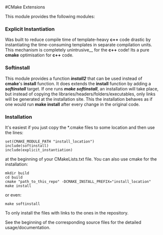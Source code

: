 #CMake Extensions

This module provides the following modules:

### Explicit Instantiation

Was built to reduce compile time of template-heavy __c++__ code drastic
by instantiating the time-consuming templates in separate compilation units.
This mechanism is completely unintrusive__ for the __c++__ code! Its a pure
__cmake__ optimisation for __c++__ code.

### Softinstall

This module provides a function ___install2___ that can be used instead of 
__cmake__'s __install__ function. It does extends the __install__ function by 
adding a ___softinstall___ target. If one runs ___make softinstall___, an 
installation will take place, but instead of copying the 
libraries/headers/folders/executables, only links will be generated at the 
installation site. This the installation behaves as if one would run __make install__
after every change in the original code.

### Installation

It's easiest if you just copy the *.cmake files to some location and then use the lines:
  
    set(CMAKE_MODULE_PATH "install_location")
    include(softinstall)
    include(explicit_instantiation)

at the beginning of your CMakeLists.txt file.
You can also use cmake for the installation:

    mkdir build
    cd build
    cmake "path_to_this_repo" -DCMAKE_INSTALL_PREFIX="install_location"
    make install

or even:

    make softinstall
    
To only install the files with links to the ones in the repository.

See the beginning of the corresponding source files for the detailed usage/documentation.


